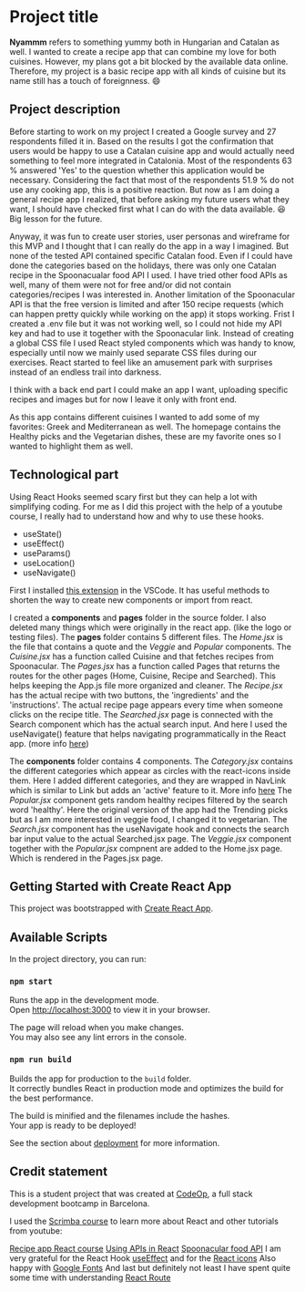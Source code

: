 # Project title

**Nyammm** refers to something yummy both in Hungarian and Catalan as well. I wanted to create a recipe app that can combine my love for both cuisines.
However, my plans got a bit blocked by the available data online. Therefore, my project is a basic recipe app with all kinds of cuisine but its name still has a touch of foreignness. 😄

## Project description

Before starting to work on my project I created a Google survey and 27 respondents filled it in. Based on the results I got the confirmation that users would be happy to use a Catalan cuisine app and would actually need something to feel more integrated in Catalonia. Most of the respondents 63 % answered 'Yes' to the question whether this application would be necessary. Considering the fact that most of the respondents 51.9 % do not use any cooking app, this is a positive reaction. But now as I am doing a general recipe app I realized, that before asking my future users what they want, I should have checked first what I can do with the data available. 😆 Big lesson for the future.

Anyway, it was fun to create user stories, user personas and wireframe for this MVP and I thought that I can really do the app in a way I imagined. But none of the tested API contained specific Catalan food. Even if I could have done the categories based on the holidays, there was only one Catalan recipe in the Spoonacualar food API I used. I have tried other food APIs as well, many of them were not for free and/or did not contain categories/recipes I was interested in. Another limitation of the Spoonacular API is that the free version is limited and after 150 recipe requests (which can happen pretty quickly while working on the app) it stops working.
Frist I created a .env file but it was not working well, so I could not hide my API key and had to use it together with the Spoonacular link.
Instead of creating a global CSS file I used React styled components which was handy to know, especially until now we mainly used separate CSS files during our exercises. React started to feel like an amusement park with surprises instead of an endless trail into darkness.

I think with a back end part I could make an app I want, uploading specific recipes and images but for now I leave it only with front end.

As this app contains different cuisines I wanted to add some of my favorites: Greek and Mediterranean as well.
The homepage contains the Healthy picks and the Vegetarian dishes, these are my favorite ones so I wanted to highlight them as well.

## Technological part

Using React Hooks seemed scary first but they can help a lot with simplifying coding. For me as I did this project with the help of a youtube course, I really had to understand how and why to use these hooks.

* useState()
* useEffect()
* useParams()
* useLocation()
* useNavigate()

First I installed [this extension](https://marketplace.visualstudio.com/items?itemName=rodrigovallades.es7-react-js-snippets) in the VSCode. It has useful methods to shorten the way to create new components or import from react.

I created a **components** and **pages** folder in the source folder. I also deleted many things which were originally in the react app. (like the logo or testing files).
The **pages** folder contains 5 different files.
The *Home.jsx* is the file that contains a quote and the *Veggie* and *Popular* components.
The *Cuisine.jsx* has a function called Cuisine and that fetches recipes from Spoonacular.
The *Pages.jsx* has a function called Pages that returns the routes for the other pages (Home, Cuisine, Recipe and Searched). This helps keeping the App.js file more organized and cleaner.
The *Recipe.jsx* has the actual recipe with two buttons, the 'ingredients' and the 'instructions'. The actual recipe page appears every time when someone clicks on the recipe title.
The *Searched.jsx* page is connected with the Search component which has the actual search input. And here I used the useNavigate() feature that helps navigating programmatically in the React app. (more info [here](https://refine.dev/blog/usenavigate-react-router-redirect/#:~:text=The%20useNavigate%20hook%20lets%20you,and%20how%20to%20use%20it.))

The **components** folder contains 4 components.
The *Category.jsx* contains the different categories which appear as circles with the react-icons inside them. Here I added different categories, and they are wrapped in NavLink which is similar to Link but adds an 'active' feature to it. More info [here](https://reactrouter.com/en/main/components/link)
The *Popular.jsx* component gets random healthy recipes filtered by the search word 'healthy'. Here the original version of the app had the Trending picks but as I am more interested in veggie food, I changed it to vegetarian.
The *Search.jsx* component has the useNavigate hook and connects the search bar input value to the actual Searched.jsx page.
The *Veggie.jsx* component together with the *Popular.jsx* compnent are added to the Home.jsx page. Which is rendered in the Pages.jsx page.

## Getting Started with Create React App

This project was bootstrapped with [Create React App](https://github.com/facebook/create-react-app).

## Available Scripts

In the project directory, you can run:

### `npm start`

Runs the app in the development mode.\
Open [http://localhost:3000](http://localhost:3000) to view it in your browser.

The page will reload when you make changes.\
You may also see any lint errors in the console.

### `npm run build`

Builds the app for production to the `build` folder.\
It correctly bundles React in production mode and optimizes the build for the best performance.

The build is minified and the filenames include the hashes.\
Your app is ready to be deployed!

See the section about [deployment](https://facebook.github.io/create-react-app/docs/deployment) for more information.

## Credit statement

This is a student project that was created at
[CodeOp](http://codeop.tech), a full stack development bootcamp in Barcelona.

I used the [Scrimba course](https://scrimba.com/learn/learnreact) to learn more about React and other tutorials from youtube:

[Recipe app React course](https://www.youtube.com/watch?v=xc4uOzlndAk&list=PLJwkTKz89ybl8n5W7f9nDyjaBfqY5W1Q8&index=2&t=1544s)
[Using APIs in React](https://www.youtube.com/watch?v=tvfeBLMA_Q4&list=PLJwkTKz89ybl8n5W7f9nDyjaBfqY5W1Q8&index=3)
[Spoonacular food API](https://spoonacular.com/food-api)
I am very grateful for the React Hook [useEffect](https://beta.reactjs.org/reference/react/useEffect#controlling-a-non-react-widget)
and for the [React icons](https://react-icons.github.io/react-icons/)
Also happy with [Google Fonts](https://fonts.google.com/)
And last but definitely not least I have spent quite some time with understanding [React Route](https://www.w3schools.com/react/react_router.asp)
